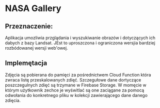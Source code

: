# NASA Gallery
## Przeznaczenie: 
Aplikacja umozliwia przglądania i wyszukiwanie obrazów i dotyczących ich dabych z bazy Landsat.
JEst to uproszczona i ograniczona wersjia bardziej rozbódowanej wersji web'owej.
## Implemętacja 
Zdjęcia są pobierana do pamięci za pośrednictwem Cloud Function która zwraca listę przeskalowanych zdięć.
Szczegułowe dane dortyczące poszczegulnych zdięć są trzymane w Firebase Storage.
W momęcie w którym użytkownik zechce je wyświtlać są one zaciągane za pomocą odwołania do konkretnego pliku w kolekcji zawierającego dane danego zdięcia.
